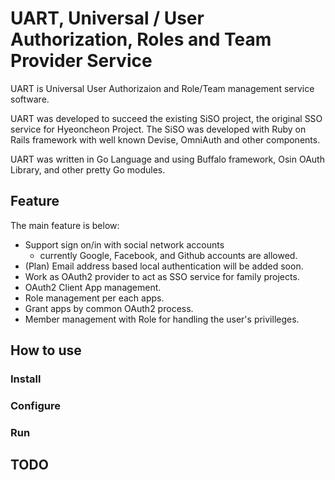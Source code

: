 # UART, Universal / User Authorization, Roles and Team Provider Service

UART is Universal User Authorizaion and Role/Team management service software.

UART was developed to succeed the existing SiSO project, the original SSO
service for Hyeoncheon Project. The SiSO was developed with Ruby on Rails
framework with well known Devise, OmniAuth and other components.

UART was written in Go Language and using Buffalo framework,
Osin OAuth Library, and other pretty Go modules.

## Feature

The main feature is below:

* Support sign on/in with social network accounts
  * currently Google, Facebook, and Github accounts are allowed.
* (Plan) Email address based local authentication will be added soon.
* Work as OAuth2 provider to act as SSO service for family projects.
* OAuth2 Client App management.
* Role management per each apps.
* Grant apps by common OAuth2 process.
* Member management with Role for handling the user's privilleges.

## How to use


### Install


### Configure


### Run


## TODO


